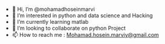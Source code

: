 - 👋 Hi, I’m @mohamadhoseinmarvi
- 👀 I’m interested in python and data science and Hacking 
- 🌱 I’m currently learning matlab
- 💞️ I’m looking to collaborate on python Project
- 📫 How to reach me : Mohamad.hosein.marviy@gmail.com 

<!---
mohamadhoseinmarvi/mohamadhoseinmarvi is a ✨ special ✨ repository because its `README.md` (this file) appears on your GitHub profile.
You can click the Preview link to take a look at your changes.
--->
